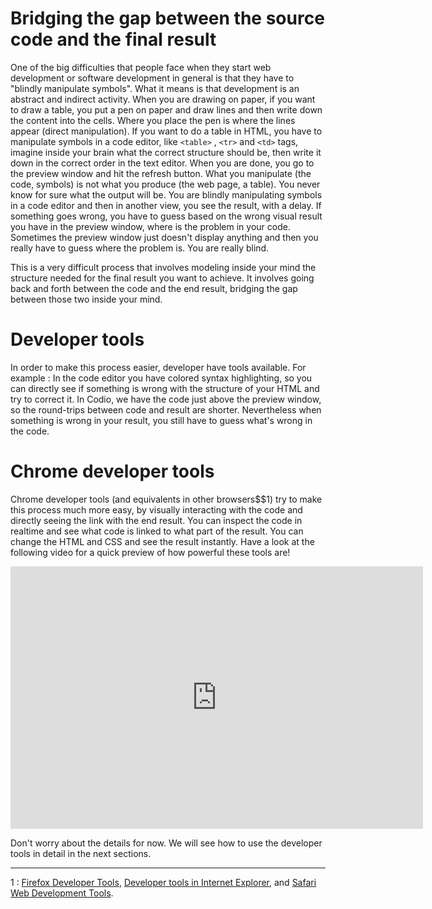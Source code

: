 # Bridging the gap between the source code and the final result

One of the big difficulties that people face when they start web development or software development in general is that they have to "blindly manipulate symbols". What it means is that development is an abstract and indirect activity. When you are drawing on paper, if you want to draw a table, you put a pen on  paper and draw lines and then write down the content into the cells. Where you place the pen is where the lines appear (direct manipulation). If you want to do a table in HTML, you have to manipulate symbols in a code editor, like `<table>` , `<tr>` and `<td>` tags, imagine inside your brain what the correct structure should be, then write it down in the correct order in the text editor. When you are done, you go to the preview window and hit the refresh button. What you manipulate (the code, symbols) is not what you produce (the web page, a table). You never know for sure what the output will be. You are blindly manipulating symbols in a code editor and then in another view, you see the result, with a delay. If something goes wrong, you have to guess based on the wrong visual result you have in the preview window, where is the problem in your code. Sometimes the preview window just doesn't display anything and then you  really have to guess where the problem is. You are really blind.

This is a very difficult process that involves modeling inside your mind the structure needed for the final result you want to achieve. It involves going back and forth between the code and the end result, bridging the gap between those two inside your mind.

# Developer tools

In order to make this process easier, developer have tools available. For example : In the code editor you have colored syntax highlighting, so you can directly see if something is wrong with the structure of your HTML and try to correct it. In Codio, we have the code just above the preview window, so the round-trips between code and result are shorter. Nevertheless when something is wrong in your result, you still have to guess what's wrong in the code.

# Chrome developer tools

Chrome developer tools (and equivalents in other browsers$$1) try to make this process much more easy, by visually interacting with the code and directly seeing the link with the end result. You can inspect the code in realtime and see what code is linked to what part of the result. You can change the HTML and CSS and see the result instantly. Have a look at the following video for a quick preview of how powerful these tools are!

<iframe src='https://player.vimeo.com/video/136290655' width="660" height="420" frameborder='0' webkitAllowFullScreen mozallowfullscreen allowFullScreen></iframe>


Don't worry about the details for now. We will see how to use the developer tools in detail in the next sections.

---
1 : [Firefox Developer Tools](https://developer.mozilla.org/en/docs/Tools), [Developer tools in Internet Explorer](https://msdn.microsoft.com/en-us/library/dd565628(v=vs.85).aspx), and [Safari Web Development Tools](https://developer.apple.com/safari/tools/).
